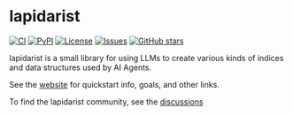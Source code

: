 # lapidarist

[![CI](https://github.com/The-AI-Alliance/lapidarist/actions/workflows/pytest.yml/badge.svg)](https://github.com/The-AI-Alliance/lapidarist/actions/workflows/pytest.yml)
[![PyPI](https://img.shields.io/pypi/v/lapidarist)](https://pypi.org/project/lapidarist/)
[![License](https://img.shields.io/github/license/The-AI-Alliance/lapidarist)](https://github.com/The-AI-Alliance/lapidarist/tree/main?tab=Apache-2.0-1-ov-file#readme)
[![Issues](https://img.shields.io/github/issues/The-AI-Alliance/lapidarist)](https://github.com/The-AI-Alliance/lapidarist/issues)
[![GitHub stars](https://img.shields.io/github/stars/The-AI-Alliance/lapidarist?style=social)](https://github.com/The-AI-Alliance/lapidarist/stargazers)

lapidarist is a small library for using LLMs to create
various kinds of indices and data structures used by AI Agents.

See the [website](https://the-ai-alliance.github.io/lapidarist/) for quickstart info, goals, and other links.

To find the lapidarist community, see the [discussions](https://github.com/The-AI-Alliance/lapidarist/discussions)
